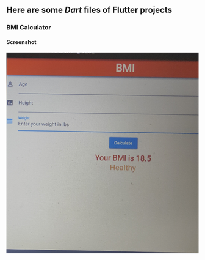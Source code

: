 ## Here are some *Dart* files of Flutter projects

### BMI Calculator

#### Screenshot

![](bmi-calculator/bmi_image.jpg)

